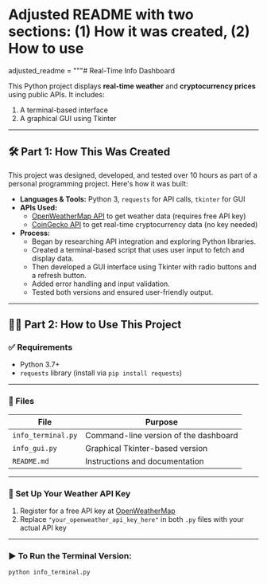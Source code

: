 # Adjusted README with two sections: (1) How it was created, (2) How to use

adjusted_readme = """# Real-Time Info Dashboard

This Python project displays **real-time weather** and **cryptocurrency prices** using public APIs. It includes:
1. A terminal-based interface
2. A graphical GUI using Tkinter

---

## 🛠️ Part 1: How This Was Created

This project was designed, developed, and tested over 10 hours as part of a personal programming project. Here's how it was built:

- **Languages & Tools:** Python 3, `requests` for API calls, `tkinter` for GUI
- **APIs Used:**
  - [OpenWeatherMap API](https://openweathermap.org/api) to get weather data (requires free API key)
  - [CoinGecko API](https://www.coingecko.com/en/api) to get real-time cryptocurrency data (no key needed)
- **Process:**
  - Began by researching API integration and exploring Python libraries.
  - Created a terminal-based script that uses user input to fetch and display data.
  - Then developed a GUI interface using Tkinter with radio buttons and a refresh button.
  - Added error handling and input validation.
  - Tested both versions and ensured user-friendly output.

---

## 🧑‍💻 Part 2: How to Use This Project

### ✅ Requirements
- Python 3.7+
- `requests` library (install via `pip install requests`)

---

### 📂 Files

| File            | Purpose                                    |
|-----------------|--------------------------------------------|
| `info_terminal.py` | Command-line version of the dashboard       |
| `info_gui.py`       | Graphical Tkinter-based version             |
| `README.md`         | Instructions and documentation              |

---

### 🔐 Set Up Your Weather API Key

1. Register for a free API key at [OpenWeatherMap](https://openweathermap.org/)
2. Replace `"your_openweather_api_key_here"` in both `.py` files with your actual API key

---

### ▶️ To Run the Terminal Version:

```bash
python info_terminal.py
